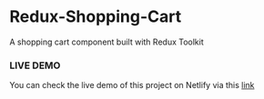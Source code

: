 # Redux-Shopping-Cart
A shopping cart component built with Redux Toolkit

### LIVE DEMO
You can check the live demo of this project on Netlify via this [link](https://bora-redux-cart.netlify.app/)
